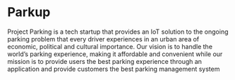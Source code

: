 # Parkup

Project Parking is a tech startup that provides an IoT solution to the ongoing parking problem that every driver experiences in an urban area of economic, political and cultural importance. 
Our vision is to handle the world’s parking experience, making it affordable and convenient while our mission is to provide users the best parking experience through an application and provide customers the best parking management system

